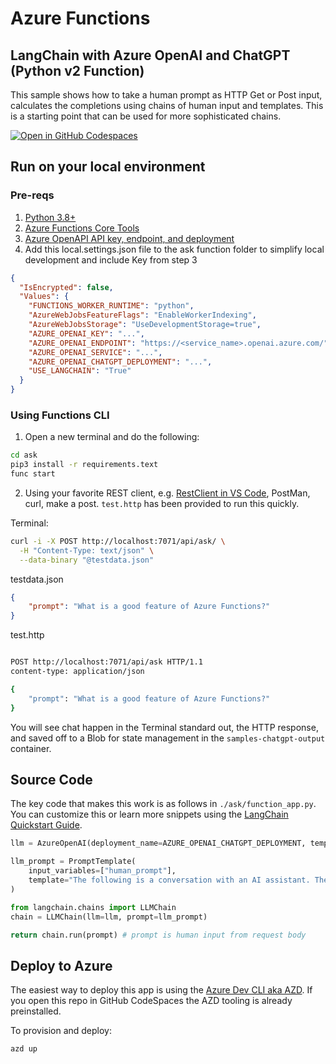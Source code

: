 # Azure Functions
## LangChain with Azure OpenAI and ChatGPT (Python v2 Function)

This sample shows how to take a human prompt as HTTP Get or Post input, calculates the completions using chains of human input and templates.  This is a starting point that can be used for more sophisticated chains.  

[![Open in GitHub Codespaces](https://github.com/codespaces/badge.svg)](https://github.com/codespaces/new?hide_repo_select=true&ref=main&repo=575770869)

## Run on your local environment

### Pre-reqs
1) [Python 3.8+](https://www.python.org/) 
2) [Azure Functions Core Tools](https://learn.microsoft.com/en-us/azure/azure-functions/functions-run-local?tabs=v4%2Cmacos%2Ccsharp%2Cportal%2Cbash#install-the-azure-functions-core-tools)
3) [Azure OpenAPI API key, endpoint, and deployment](https://portal.azure.com) 
4) Add this local.settings.json file to the ask function folder to simplify local development and include Key from step 3
```json
{
  "IsEncrypted": false,
  "Values": {
    "FUNCTIONS_WORKER_RUNTIME": "python",
    "AzureWebJobsFeatureFlags": "EnableWorkerIndexing",
    "AzureWebJobsStorage": "UseDevelopmentStorage=true",
    "AZURE_OPENAI_KEY": "...",
    "AZURE_OPENAI_ENDPOINT": "https://<service_name>.openai.azure.com/",
    "AZURE_OPENAI_SERVICE": "...",
    "AZURE_OPENAI_CHATGPT_DEPLOYMENT": "...",
    "USE_LANGCHAIN": "True"
  }
}
```

### Using Functions CLI
1) Open a new terminal and do the following:

```bash
cd ask
pip3 install -r requirements.text
func start
```
2) Using your favorite REST client, e.g. [RestClient in VS Code](https://marketplace.visualstudio.com/items?itemName=humao.rest-client), PostMan, curl, make a post.  `test.http` has been provided to run this quickly.   

Terminal:
```bash
curl -i -X POST http://localhost:7071/api/ask/ \
  -H "Content-Type: text/json" \
  --data-binary "@testdata.json"
```

testdata.json
```json
{
    "prompt": "What is a good feature of Azure Functions?"
}
```

test.http
```bash

POST http://localhost:7071/api/ask HTTP/1.1
content-type: application/json

{
    "prompt": "What is a good feature of Azure Functions?"
}
```

You will see chat happen in the Terminal standard out, the HTTP response, and saved off to a Blob for state management in the `samples-chatgpt-output` container.  

## Source Code

The key code that makes this work is as follows in `./ask/function_app.py`.  You can customize this or learn more snippets using the [LangChain Quickstart Guide](https://python.langchain.com/en/latest/getting_started/getting_started.html).

```python
llm = AzureOpenAI(deployment_name=AZURE_OPENAI_CHATGPT_DEPLOYMENT, temperature=0.3, openai_api_key=AZURE_OPENAI_KEY)

llm_prompt = PromptTemplate(
    input_variables=["human_prompt"],
    template="The following is a conversation with an AI assistant. The assistant is helpful.\n\nAI: I am an AI created by OpenAI. How can I help you today?\nHuman: {human_prompt}?",
)

from langchain.chains import LLMChain
chain = LLMChain(llm=llm, prompt=llm_prompt)

return chain.run(prompt) # prompt is human input from request body
```

## Deploy to Azure

The easiest way to deploy this app is using the [Azure Dev CLI aka AZD](https://aka.ms/azd).  If you open this repo in GitHub CodeSpaces the AZD tooling is already preinstalled.

To provision and deploy:
```bash
azd up
```
